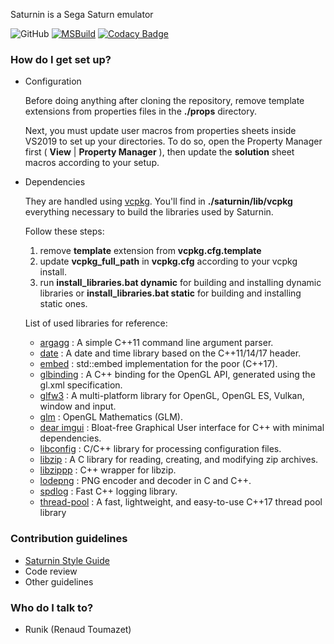 Saturnin is a Sega Saturn emulator

![GitHub](https://img.shields.io/github/license/rtoumazet/saturnin) 
[![MSBuild](https://github.com/rtoumazet/saturnin/actions/workflows/msbuild.yml/badge.svg)](https://github.com/rtoumazet/saturnin/actions/workflows/msbuild.yml)
[![Codacy Badge](https://app.codacy.com/project/badge/Grade/cc89b12804b54f2fab1faac250698d3c)](https://www.codacy.com?utm_source=github.com&amp;utm_medium=referral&amp;utm_content=rtoumazet/saturnin&amp;utm_campaign=Badge_Grade)

### How do I get set up? ###

* Configuration
	
  Before doing anything after cloning the repository, remove template extensions from properties files in the **./props** directory.

  Next, you must update user macros from properties sheets inside VS2019 to set up your directories. To do so, open the Property Manager first ( **View** | **Property Manager** ), then update the **solution** sheet macros according to your setup.

* Dependencies 

  They are handled using [vcpkg](https://github.com/Microsoft/vcpkg). You'll find in **./saturnin/lib/vcpkg** everything necessary to build the libraries used by Saturnin.
    
  Follow these steps:
    
  1. remove **template** extension from **vcpkg.cfg.template**
  1. update **vcpkg_full_path** in **vcpkg.cfg** according to your vcpkg install.
  1. run **install_libraries.bat dynamic** for building and installing dynamic libraries or **install_libraries.bat static** for building and installing static ones.
    
  List of used libraries for reference:
    
  * [argagg](https://github.com/vietjtnguyen/argagg) : A simple C++11 command line argument parser.
  * [date](https://github.com/HowardHinnant/date) :  A date and time library based on the C++11/14/17 <chrono> header.
  * [embed](https://github.com/MKlimenko/embed) : std::embed implementation for the poor (C++17).
  * [glbinding](https://github.com/cginternals/glbinding) : A C++ binding for the OpenGL API, generated using the gl.xml specification.
  * [glfw3](https://github.com/glfw/glfw) : A multi-platform library for OpenGL, OpenGL ES, Vulkan, window and input.
  * [glm](https://github.com/g-truc/glm) : OpenGL Mathematics (GLM).
  * [dear imgui](https://github.com/ocornut/imgui) : Bloat-free Graphical User interface for C++ with minimal dependencies.
  * [libconfig](https://github.com/hyperrealm/libconfig) : C/C++ library for processing configuration files.
  * [libzip](https://github.com/nih-at/libzip) : A C library for reading, creating, and modifying zip archives.
  * [libzippp](https://github.com/ctabin/libzippp) : C++ wrapper for libzip.
  * [lodepng](https://github.com/lvandeve/lodepng) : PNG encoder and decoder in C and C++.
  * [spdlog](https://github.com/gabime/spdlog) : Fast C++ logging library.
  * [thread-pool](https://github.com/bshoshany/thread-pool) : A fast, lightweight, and easy-to-use C++17 thread pool library
### Contribution guidelines ###

* [Saturnin Style Guide](wiki/saturnin%20style%20guide.md)
* Code review
* Other guidelines

### Who do I talk to? ###

* Runik (Renaud Toumazet)
